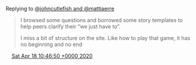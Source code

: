 Replying to [@johncutlefish and @mattiaerre](https://twitter.com/johncutlefish/status/1251101409593835520)

> I browsed some questions and borrowed some story templates to help peers clarify their “we just have to”\.   
>   
> I miss a bit of structure on the site\. Like how to play that game, it has no beginning and no end

<img src="../../media/tweet.ico" width="12" /> [Sat Apr 18 10:46:50 +0000 2020](https://twitter.com/DromerDenker/status/1251462186242904065)
